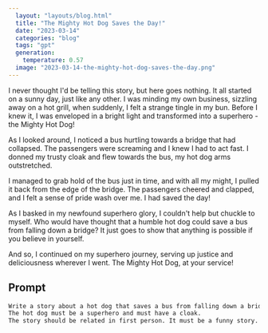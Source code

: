 ```yaml
---
  layout: "layouts/blog.html"
  title: "The Mighty Hot Dog Saves the Day!"
  date: "2023-03-14"
  categories: "blog"
  tags: "gpt"
  generation: 
    temperature: 0.57
  image: "2023-03-14-the-mighty-hot-dog-saves-the-day.png"
---
```



I never thought I'd be telling this story, but here goes nothing. It all started on a sunny day, just like any other. I was minding my own business, sizzling away on a hot grill, when suddenly, I felt a strange tingle in my bun. Before I knew it, I was enveloped in a bright light and transformed into a superhero - the Mighty Hot Dog!

As I looked around, I noticed a bus hurtling towards a bridge that had collapsed. The passengers were screaming and I knew I had to act fast. I donned my trusty cloak and flew towards the bus, my hot dog arms outstretched.

I managed to grab hold of the bus just in time, and with all my might, I pulled it back from the edge of the bridge. The passengers cheered and clapped, and I felt a sense of pride wash over me. I had saved the day!

As I basked in my newfound superhero glory, I couldn't help but chuckle to myself. Who would have thought that a humble hot dog could save a bus from falling down a bridge? It just goes to show that anything is possible if you believe in yourself.

And so, I continued on my superhero journey, serving up justice and deliciousness wherever I went. The Mighty Hot Dog, at your service!


## Prompt
```markdown
Write a story about a hot dog that saves a bus from falling down a bridge.
The hot dog must be a superhero and must have a cloak.
The story should be related in first person. It must be a funny story.
```
